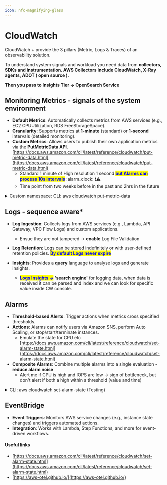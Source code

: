 ```yaml
---
icon: nfc-magnifying-glass
---
```


# CloudWatch

CloudWatch + provide the 3 pillars (Metric, Logs & Traces) of an observability solution.

To understand system signals and workload you need data from **collectors, SDKs and instrumentation. AWS Collectors include CloudWatch, X-Ray agents, ADOT ( open source ).**&#x20;

**Then you pass to Insights Tier  -> OpenSearch Service**

## &#x20;**Monitoring Metrics - signals of the system environment**

* **Default Metrics**: Automatically collects metrics from AWS services (e.g., EC2 CPUUtilization, RDS FreeStorageSpace).
* **Granularity**: Supports metrics at **1-minute** (standard) or **1-second** intervals (detailed monitoring).
* **Custom Metrics**: Allows users to publish their own application metrics via the **PutMetricData API**. [https://docs.aws.amazon.com/cli/latest/reference/cloudwatch/put-metric-data.html](https://docs.aws.amazon.com/cli/latest/reference/cloudwatch/put-metric-data.html)
  * Standard 1 minute of High resolution 1 second <mark style="color:blue;">**but Alarms can process 10s intervals**</mark> :alarm\_clock: :exclamation::warning:
  * Time point from two weeks before in the past and 2hrs in the future

<details>

<summary>Custom namespace: CLI: aws cloudwatch put-metric-data</summary>

```
aws cloudwatch put-metric-data --namespace "Usage Metrics" --metric-data file://metric.json
```

* Upload custom dummy json with metrics to CloudShell, all uploaded files are in `/home/cloudshell-user`

- In cloudShell run **PutMetricData**&#x20;

`aws cloudwatch put-metric-data --namespace "Usage Metrics" --metric-data file:///home/cloudshell-user/customMetrics.json`

</details>



## **Logs - sequence aware\***

* **Log Ingestion**: Collects logs from AWS services (e.g., Lambda, API Gateway, VPC Flow Logs) and custom applications.
  *   Ensue they are not tampered -> **enable** Log File Validation


* **Log Retention**: Logs can be stored indefinitely or with user-defined retention policies. <mark style="color:blue;">**By default Logs never expire**</mark>
* **Insights**: Provides a **query** language to analyse logs and generate insights.
  * <mark style="color:blue;">**Logs Insights ->**</mark>**&#x20;'search engine'** for logging data, when data is received it can be parsed and index and we can look for specific value inside CW console.

## **Alarms**

* **Threshold-based Alerts**: Trigger actions when metrics cross specified thresholds.
* **Actions**: Alarms can notify users via Amazon SNS, perform Auto Scaling, or stop/start/terminate instances.
  * Emulate the state for CPU etc [https://docs.aws.amazon.com/cli/latest/reference/cloudwatch/set-alarm-state.html](https://docs.aws.amazon.com/cli/latest/reference/cloudwatch/set-alarm-state.html)
* **Composite Alarms**: Combine multiple alarms into a single evaluation - **reduce alarm noise**&#x20;
  * Alert me if CPU is high and IOPS are low -> sign of bottleneck, but don't alert if both a high within a threshold (value and time)

<details>

<summary>CLI: aws cloudwatch set-alarm-state (Testing)</summary>

**CASE - build it alarms in EC2 per instance**

1. Create a custom Alarm for instance-id, trigger EC2 Action if Alarm state

![](../.gitbook/assets/cpu-alarm.png)

![](../.gitbook/assets/cpu-alarm-OK.png)

2. `aws cloudwatch set-alarm-state --alarm-name Snowing60Pct --state-value ALARM --state-reason "Testing it stops at 60% CPU"`&#x20;
3. Check CW Alarms

![](../.gitbook/assets/cpu-alarm-ALARM.png)

4. Check Instance is stopped

**CASE - custom alarm by Metric Filer ( must enable Logs first)**

1.  Attach the **`CloudWatchAgentServerPolicy`** managed policy to grant permissions to write logs to CloudWatch

    <figure><img src="../.gitbook/assets/CloudWatchAgentServer.png" alt=""><figcaption></figcaption></figure>
2. Enable Logs for EC2 instance -> Linux application aka CloudWatch Logs Agent by **Installing CloudWatch Logs Agent on EC2 Instance**

* If you **terminate the EC2 instance** and **delete its associated EBS volume**, the <mark style="color:red;">CloudWatch Logs agent that was installed on that instance will be removed as well.</mark>











</details>



## **EventBridge**

* **Event Triggers**: Monitors AWS service changes (e.g., instance state changes) and triggers automated actions.
* **Integration**: Works with Lambda, Step Functions, and more for event-driven workflows.



#### Useful links

* [https://docs.aws.amazon.com/cli/latest/reference/cloudwatch/set-alarm-state.html](https://docs.aws.amazon.com/cli/latest/reference/cloudwatch/set-alarm-state.html)
* [https://aws-otel.github.io/](https://aws-otel.github.io/)

